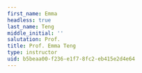 ```yaml
---
first_name: Emma
headless: true
last_name: Teng
middle_initial: ''
salutation: Prof.
title: Prof. Emma Teng
type: instructor
uid: b5beaa00-f236-e1f7-8fc2-eb415e2d4e64
---
```

